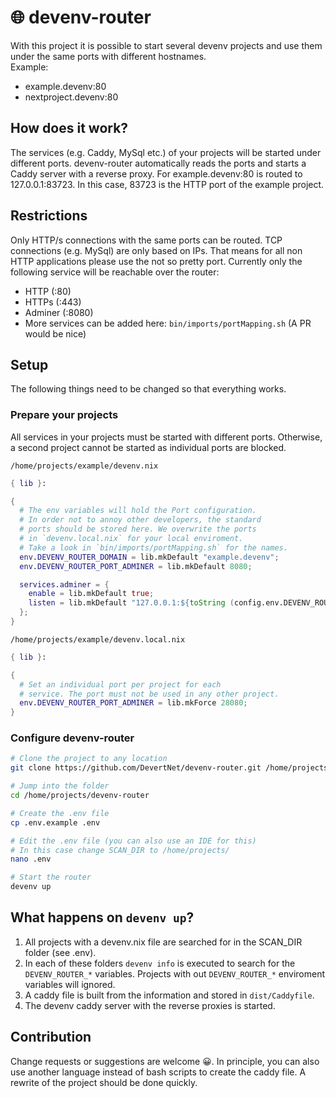 # 🌐 devenv-router

With this project it is possible to start several devenv projects and use them under the same ports with different hostnames.  
Example:

- example.devenv:80
- nextproject.devenv:80

## How does it work?

The services (e.g. Caddy, MySql etc.) of your projects will be started under different ports.
devenv-router automatically reads the ports and starts a Caddy server with a reverse proxy.
For example.devenv:80 is routed to 127.0.0.1:83723. In this case, 83723 is the HTTP port of the example project.

## Restrictions

Only HTTP/s connections with the same ports can be routed. TCP connections (e.g. MySql) are only based on IPs.
That means for all non HTTP applications please use the not so pretty port.
Currently only the following service will be reachable over the router:

- HTTP (:80)
- HTTPs (:443)
- Adminer (:8080)
- More services can be added here: `bin/imports/portMapping.sh` (A PR would be nice)

## Setup

The following things need to be changed so that everything works.

### Prepare your projects

All services in your projects must be started with different ports. Otherwise, a second project cannot be started as individual ports are blocked.

`/home/projects/example/devenv.nix`

```nix
{ lib }:

{
  # The env variables will hold the Port configuration.
  # In order not to annoy other developers, the standard
  # ports should be stored here. We overwrite the ports
  # in `devenv.local.nix` for your local enviroment.
  # Take a look in `bin/imports/portMapping.sh` for the names.
  env.DEVENV_ROUTER_DOMAIN = lib.mkDefault "example.devenv";
  env.DEVENV_ROUTER_PORT_ADMINER = lib.mkDefault 8080;

  services.adminer = {
    enable = lib.mkDefault true;
    listen = lib.mkDefault "127.0.0.1:${toString (config.env.DEVENV_ROUTER_PORT_ADMINER)}";
  };
}
```

`/home/projects/example/devenv.local.nix`

```nix
{ lib }:

{
  # Set an individual port per project for each
  # service. The port must not be used in any other project.
  env.DEVENV_ROUTER_PORT_ADMINER = lib.mkForce 28080;
}
```

### Configure devenv-router

```sh
# Clone the project to any location
git clone https://github.com/DevertNet/devenv-router.git /home/projects/devenv-router

# Jump into the folder
cd /home/projects/devenv-router

# Create the .env file
cp .env.example .env

# Edit the .env file (you can also use an IDE for this)
# In this case change SCAN_DIR to /home/projects/
nano .env

# Start the router
devenv up
```

## What happens on `devenv up`?

1. All projects with a devenv.nix file are searched for in the SCAN_DIR folder (see .env).
2. In each of these folders `devenv info` is executed to search for the `DEVENV_ROUTER_*` variables. Projects with out `DEVENV_ROUTER_*` enviroment variables will ignored.
3. A caddy file is built from the information and stored in `dist/Caddyfile`.
4. The devenv caddy server with the reverse proxies is started.

## Contribution

Change requests or suggestions are welcome 😀.
In principle, you can also use another language instead of bash scripts to create the caddy file. A rewrite of the project should be done quickly.
